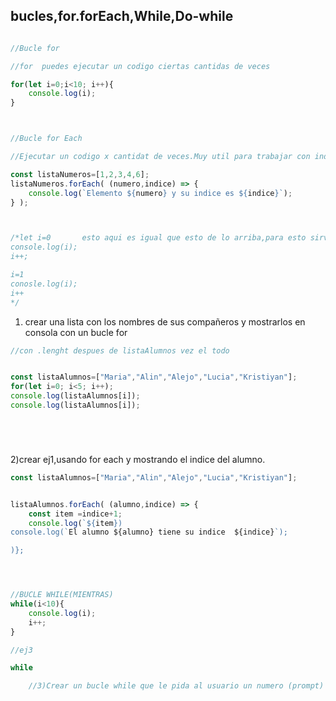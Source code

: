## bucles,for.forEach,While,Do-while


```js

//Bucle for

//for  puedes ejecutar un codigo ciertas cantidas de veces

for(let i=0;i<10; i++){
    console.log(i);
}



//Bucle for Each

//Ejecutar un codigo x cantidat de veces.Muy util para trabajar con indices y podemos acceder tanto al valor como a su indice.

const listaNumeros=[1,2,3,4,6];
listaNumeros.forEach( (numero,indice) => {
    console.log(`Elemento ${numero} y su indice es ${indice}`);
} );



/*let i=0       esto aqui es igual que esto de lo arriba,para esto sirve el bucle for para ahorrarnos codigo.
console.log(i);
i++;

i=1
conosle.log(i);
i++
*/


```

1) crear una lista con los nombres de sus compañeros y mostrarlos en consola con un bucle for



```js
//con .lenght despues de listaAlumnos vez el todo 


const listaAlumnos=["Maria","Alin","Alejo","Lucia","Kristiyan"];
for(let i=0; i<5; i++);
console.log(listaAlumnos[i]);
console.log(listaAlumnos[i]);






```

2)crear ej1,usando for each y mostrando el indice del alumno.


```js
const listaAlumnos=["Maria","Alin","Alejo","Lucia","Kristiyan"];


listaAlumnos.forEach( (alumno,indice) => {
    const item =indice+1;
    console.log(`${item})
console.log(`El alumno ${alumno} tiene su indice  ${indice}`);

)};




```

```js

//BUCLE WHILE(MIENTRAS)
while(i<10){
    console.log(i);
    i++;
}

//ej3

while

    //3)Crear un bucle while que le pida al usuario un numero (prompt)  y los vaya sumando hasta que el usuario ingrese el valor 0.Mostrar el total.